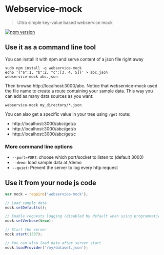 Webservice-mock
===============

> Ultra simple key-value based webservice mock

[![npm version](https://badge.fury.io/js/webservice-mock.svg)](http://badge.fury.io/js/webservice-mock)

Use it as a command line tool
-----------------------------------------

You can install it with npm and serve content of a json file right away

    sudo npm install -g webservice-mock
    echo '{"a":1, "b":2, "c":[3, 4, 5]}' > abc.json
    webservice-mock abc.json
    
Then browse http://localhost:3000/abc. Notice that webservice-mock used the file name to create a route containing your sample data. This way you can add as many data sources as you want:

    webservice-mock my_directory/*.json
    
You can also get a specific value in your tree using `/get` route:

* http://localhost:3000/abc/get/a
* http://localhost:3000/abc/get/b
* http://localhost:3000/abc/get/c

### More command line options

* `--port=PORT`: choose which port/socket to listen to (default 3000)
* `--demo`: load sample data at /demo
* `--quiet`: Prevent the server to log every http request

Use it from your node js code
----------------------------

```javascript
var mock = require('webservice-mock');

// Load sample data
mock.setDefaults();

// Enable requests logging (disabled by default when using programmatically)
mock.setVerbose(true);

// Start the server
mock.start(1337);

// You can also load data after server start
mock.loadProvider('/my/dataset.json');
```
